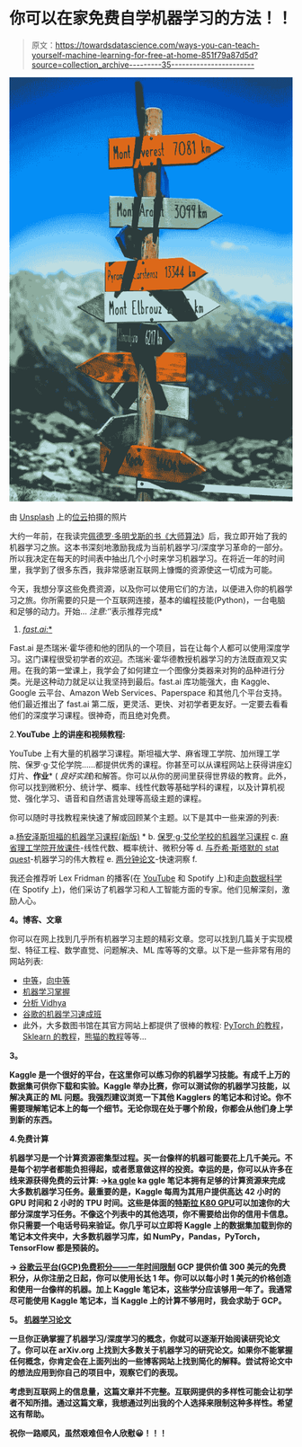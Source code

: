 # 你可以在家免费自学机器学习的方法！！

> 原文：<https://towardsdatascience.com/ways-you-can-teach-yourself-machine-learning-for-free-at-home-851f79a87d5d?source=collection_archive---------35----------------------->

![](img/9e45f017821f7d074d74af1da01a1627.png)

由 [Unsplash](https://unsplash.com/s/photos/guide?utm_source=unsplash&utm_medium=referral&utm_content=creditCopyText) 上的[位云](https://unsplash.com/@bitcloudphotography?utm_source=unsplash&utm_medium=referral&utm_content=creditCopyText)拍摄的照片

大约一年前，在我读完[佩德罗·多明戈斯的书《大师算法](https://www.amazon.com/Master-Algorithm-Ultimate-Learning-Machine-ebook/dp/B012271YB2)》后，我立即开始了我的机器学习之旅。这本书深刻地激励我成为当前机器学习/深度学习革命的一部分。所以我决定在每天的时间表中抽出几个小时来学习机器学习。在将近一年的时间里，我学到了很多东西，我非常感谢互联网上慷慨的资源使这一切成为可能。

今天，我想分享这些免费资源，以及你可以使用它们的方法，以便进入你的机器学习之旅。你所需要的只是一个互联网连接，基本的编程技能(Python)，一台电脑和足够的动力。开始…
*注意:‘*’表示推荐完成*

1.  [**fast.ai*:**](https://www.fast.ai/2020/08/21/fastai2-launch/)

Fast.ai 是杰瑞米·霍华德和他的团队的一个项目，旨在让每个人都可以使用深度学习。这门课程很受初学者的欢迎。杰瑞米·霍华德教授机器学习的方法既直观又实用。在我的第一堂课上，我学会了如何建立一个图像分类器来对狗的品种进行分类。光是这种动力就足以让我坚持到最后。fast.ai 库功能强大，由 Kaggle、Google 云平台、Amazon Web Services、Paperspace 和其他几个平台支持。他们最近推出了 fast.ai 第二版，更灵活、更快、对初学者更友好。一定要去看看他们的深度学习课程。很神奇，而且绝对免费。

2.**YouTube 上的讲座和视频教程:**

YouTube 上有大量的机器学习课程。斯坦福大学、麻省理工学院、加州理工学院、保罗·g·艾伦学院……都提供优秀的课程。你甚至可以从课程网站上获得讲座幻灯片、**作业*** ( *良好实践*)和解答。你可以从你的房间里获得世界级的教育。此外，你可以找到微积分、统计学、概率、线性代数等基础学科的课程，以及计算机视觉、强化学习、语音和自然语言处理等高级主题的课程。

你可以随时寻找教程来快速了解或回顾某个主题。以下是其中一些来源的列表:

a.[杨安泽斯坦福的机器学习课程(新版)](https://www.youtube.com/playlist?list=PLoROMvodv4rMiGQp3WXShtMGgzqpfVfbU) *
b. [保罗·g·艾伦学校的机器学习课程](https://www.youtube.com/playlist?list=PLTPQEx-31JXgtDaC6-3HxWcp7fq4N8YGr)
c. [麻省理工学院开放课件](https://www.youtube.com/user/MIT)-线性代数、概率统计、微积分等
d. [与乔希·斯塔默的 stat quest](https://www.youtube.com/user/joshstarmer)-机器学习的伟大教程
e. [两分钟论文](https://www.youtube.com/user/keeroyz)-快速洞察
f.

我还会推荐听 Lex Fridman 的播客(在 [YouTube](https://www.youtube.com/channel/UCSHZKyawb77ixDdsGog4iWA) 和 Spotify 上)和[走向数据科学](https://towardsdatascience.com/podcast/home)(在 Spotify 上)，他们采访了机器学习和人工智能方面的专家。他们见解深刻，激励人心。

**4。博客、文章**

你可以在网上找到几乎所有机器学习主题的精彩文章。您可以找到几篇关于实现模型、特征工程、数学直觉、问题解决、ML 库等等的文章。以下是一些非常有用的网站列表:

*   [中等](https://medium.com/)，[向中等](https://towardsdatascience.com/)
*   [机器学习掌握](https://machinelearningmastery.com/)
*   [分析 Vidhya](https://www.analyticsvidhya.com/)
*   [谷歌的机器学习速成班](https://developers.google.com/machine-learning/crash-course)
*   此外，大多数图书馆在其官方网站上都提供了很棒的教程: [PyTorch 的教程](https://pytorch.org/tutorials/)， [Sklearn 的教程](https://scikit-learn.org/stable/tutorial/index.html)，[熊猫的教程](https://pandas.pydata.org/pandas-docs/stable/getting_started/tutorials.html)等等…

**3。**[](https://www.kaggle.com/)

**Kaggle 是一个很好的平台，在这里你可以练习你的机器学习技能。有成千上万的数据集可供你下载和实验。Kaggle 举办比赛，你可以测试你的机器学习技能，以解决真正的 ML 问题。我强烈建议浏览一下其他 Kagglers 的笔记本和讨论。你不需要理解笔记本上的每一个细节。无论你现在处于哪个阶段，你都会从他们身上学到新的东西。**

**4.**免费计算****

**机器学习是一个计算资源密集型过程。买一台像样的机器可能要花上几千美元。不是每个初学者都能负担得起，或者愿意做这样的投资。幸运的是，你可以从许多在线来源获得免费的云计算:
→[ka ggle](https://www.kaggle.com/)
ka ggle 笔记本拥有足够的计算资源来完成大多数机器学习任务。最重要的是，Kaggle 每周为其用户提供高达 42 小时的 GPU 时间和 2 小时的 TPU 时间。这些是体面的[特斯拉 K80 GPU](https://www.nvidia.com/en-gb/data-center/tesla-k80/)可以加速你的大部分深度学习任务。不像这个列表中的其他选项，你不需要给出你的信用卡信息。你只需要一个电话号码来验证。你几乎可以立即将 Kaggle 上的数据集加载到你的笔记本文件夹中，大多数机器学习库，如 NumPy，Pandas，PyTorch，TensorFlow 都是预装的。**

**→ [谷歌云平台(GCP)免费积分——一年时间限制](https://cloud.google.com/free) GCP 提供价值 300 美元的免费积分，从你注册之日起，你可以使用长达 1 年。你可以以每小时 1 美元的价格创造和使用一台像样的机器。加上 Kaggle 笔记本，这些学分应该够用一年了。我通常尽可能使用 Kaggle 笔记本，当 Kaggle 上的计算不够用时，我会求助于 GCP。**

****5。** [**机器学习论文**](https://arxiv.org/archive/cs)**

**一旦你正确掌握了机器学习/深度学习的概念，你就可以逐渐开始阅读研究论文了。你可以在 arXiv.org 上找到大多数关于机器学习的研究论文。如果你不能掌握任何概念，你肯定会在上面列出的一些博客网站上找到简化的解释。尝试将论文中的想法应用到你自己的项目中，观察它们的表现。**

**考虑到互联网上的信息量，这篇文章并不完整。互联网提供的多样性可能会让初学者不知所措。通过这篇文章，我想通过列出我的个人选择来限制这种多样性。希望这有帮助。**

**祝你一路顺风，虽然艰难但令人欣慰😀！！！**